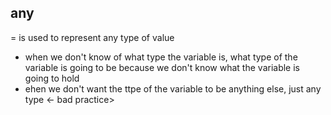 ## any
= is used to represent any type of value

* when we don't know of what type the variable is, what type of the variable is going to be because we don't know what the variable is going to hold
* ehen we don't want the ttpe of the variable to be anything else, just any type <- bad practice>